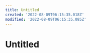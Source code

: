 ```yaml
---
title: Untitled
created: '2022-08-09T06:15:35.018Z'
modified: '2022-08-09T06:15:35.085Z'
---
```


# Untitled
